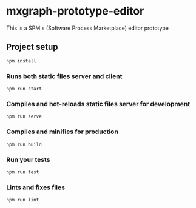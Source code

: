 # mxgraph-prototype-editor

This is a SPM's (Software Process Marketplace) editor prototype

## Project setup
```
npm install
```
### Runs both static files server and client
```
npm run start
```

### Compiles and hot-reloads static files server for development
```
npm run serve
```

### Compiles and minifies for production
```
npm run build
```

### Run your tests
```
npm run test
```

### Lints and fixes files
```
npm run lint
```
